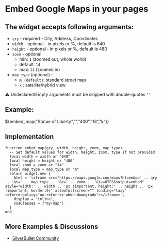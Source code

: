 # Embed Google Maps in your pages

## The widget accepts following arguments:

*   `qry` - required - City, Address, Coordinates
*   `width` - optional - in pixels or %, default is 640
*   `height` - optional - in pixels or %, default is 480
*   `zoom` - optional
    *   min: `1` (zoomed out, whole world)
    *   default: `14`
    *   max: `21` (zoomed in)
*   `map_type` (optional) :
    *   `m (default)`: standard street map
    *   `k` : satellite/hybrid view

⚠️ Undeclared/Empty arguments must be skipped with double-quotes `""`

## Example:
${embed_map("Statue of Liberty","","400","18","k")}

## Implementation
```space-lua
function embed_map(qry, width, height, zoom, map_type)
  -- Set default values for width, height, zoom, type if not provided
  local width = width or "640"
  local height = height or "480"
  local zoom = zoom or "14"
  local map_type = map_type or "m"
  return widget.new {
    html = '<iframe src="https://maps.google.com/maps?hl=en&q=' .. qry .. '&t=' .. map_type .. '&z=' .. zoom .. '&ie=UTF8&output=embed" style="width:' .. width .. 'px !important; height:' .. height .. 'px !important; border:0;" allowfullscreen="" loading="lazy" referrerpolicy="no-referrer-when-downgrade"></iframe>',
    display = "inline",
    cssClasses = {"my-map"}
  }
end
```


## More Examples & Discussions
* [SilverBullet Community](https://community.silverbullet.md/t/embed-an-interactive-google-map-to-any-page/1629?u=mr.red)
